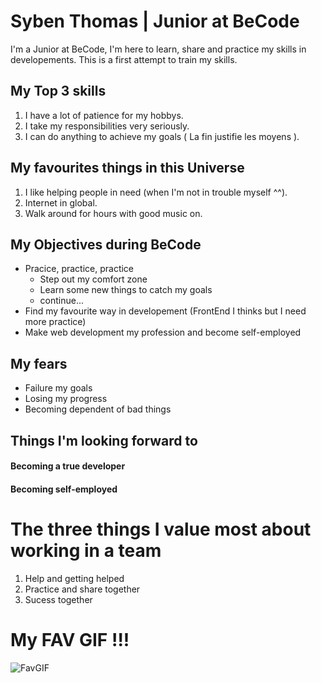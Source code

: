 # Syben Thomas | Junior at BeCode

I'm a Junior at BeCode, I'm here to learn, share and practice my skills in developements. This is a first attempt to train my skills.

## My Top 3 skills
1. I have a lot of patience for my hobbys.
2. I take my responsibilities very seriously.
3. I can do anything to achieve my goals ( La fin justifie les moyens ).

## My favourites things in this Universe
1. I like helping people in need (when I'm not in trouble myself ^^).
2. Internet in global.
3. Walk around for hours with good music on.

## My Objectives during BeCode

- Pracice, practice, practice
	- Step out my comfort zone
	- Learn some new things to catch my goals
	- continue...
- Find my favourite way in developement (FrontEnd I thinks but I need more practice)
- Make web development my profession and become self-employed

## My fears

- Failure my goals
- Losing my progress
- Becoming dependent of bad things

## Things I'm looking forward to
#### Becoming a true developer
#### Becoming self-employed 

# The three things I value most about working in a team
1. Help and getting helped
2. Practice and share together
3. Sucess together

# My FAV GIF !!!
![FavGIF](https://i.giphy.com/media/K7StRcr7hagJpXROmb/giphy.webp)
